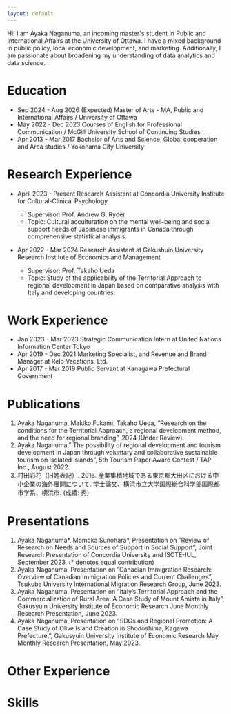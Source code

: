 ```yaml
---
layout: default
---
```


Hi! I am Ayaka Naganuma, an incoming master's student in Public and International Affairs at the University of Ottawa. I have a mixed background in public policy, local economic development, and marketing. Additionally, I am passionate about broadening my understanding of data analytics and data science. 


# Education

- Sep 2024 - Aug 2026 (Expected) Master of Arts - MA, Public and International Affairs / University of Ottawa
- May 2022 - Dec 2023 Courses of English for Professional Communication / McGill University School of Continuing Studies
- Apr 2013 - Mar 2017 Bachelor of Arts and Science, Global cooperation and Area studies / Yokohama City University 

# Research Experience

- April 2023 - Present Research Assistant at Concordia University Institute for Cultural-Clinical Psychology
  - Supervisor: Prof. Andrew G. Ryder
  - Topic: Cultural acculturation on the mental well-being and social support needs of Japanese immigrants in Canada through comprehensive statistical analysis.

- Apr 2022 - Mar 2024 Research Assistant at Gakushuin University Research Institute of Economics and Management
  - Supervisor: Prof. Takaho Ueda
  - Topic: Study of the applicability of the Territorial Approach to regional development in Japan based on comparative analysis with Italy and developing countries.
 
# Work Experience

- Jan 2023 - Mar 2023 Strategic Communication Intern at United Nations Information Center Tokyo
- Apr 2019 - Dec 2021 Marketing Specialist, and Revenue and Brand Manager at Relo Vacations, Ltd.
- Apr 2017 - Mar 2019 Public Servant at Kanagawa Prefectural Government

# Publications
1. Ayaka Naganuma, Makiko Fukami, Takaho Ueda, ”Research on the conditions for the Territorial Approach, a regional development method, and the need for regional branding”, 2024 (Under Review).
2. Ayaka Naganuma,” The possibility of regional development and tourism development in Japan through voluntary and collaborative sustainable tourism on isolated islands”, 5th Tourism Paper Award Contest / TAP Inc., August 2022.
3. 村田彩花（旧姓表記）. 2016. 産業集積地域である東京都大田区における中小企業の海外展開について. 学士論文、横浜市立大学国際総合科学部国際都市学系、横浜市. (成績: 秀)

# Presentations
1. Ayaka Naganuma*, Momoka Sunohara*, Presentation on ”Review of Research on Needs and Sources of Support in Social Support”, Joint Research Presentation of Concordia University and ISCTE-IUL, September 2023. (* denotes equal contribution)
2. Ayaka Naganuma, Presentation on ”Canadian Immigration Research: Overview of Canadian Immigration Policies and Current Challenges”, Tsukuba University International Migration Research Group, June 2023.
3. Ayaka Naganuma, Presentation on ”Italy’s Territorial Approach and the Commercialization of Rural Area: A Case Study of Mount Amiata in Italy”, Gakusyuin University Institute of Economic Research June Monthly Research Presentation, June 2023.
4. Ayaka Naganuma, Presentation on ”SDGs and Regional Promotion: A Case Study of Olive Island Creation in Shodoshima, Kagawa Prefecture,”, Gakusyuin University Institute of Economic Research May Monthly Research Presentation, May 2023.

# Other Experience

# Skills
